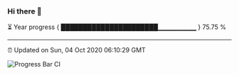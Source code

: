 ### Hi there 👋

⏳ Year progress { ██████████████████████▁▁▁▁▁▁▁▁ } 75.75 %

---

⏰ Updated on Sun, 04 Oct 2020 06:10:29 GMT

![Progress Bar CI](https://github.com/liununu/liununu/workflows/Progress%20Bar%20CI/badge.svg)
